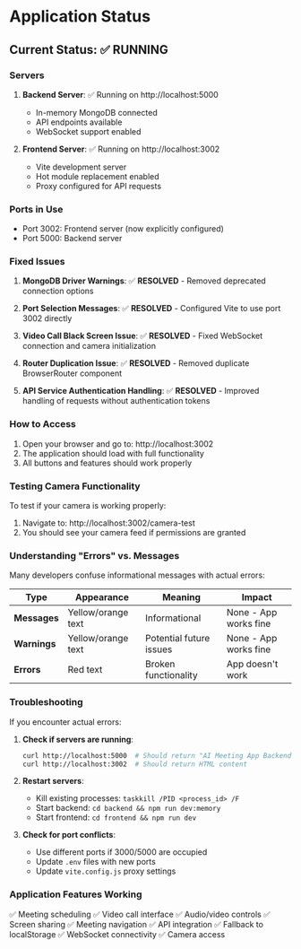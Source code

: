 # Application Status

## Current Status: ✅ RUNNING

### Servers
1. **Backend Server**: ✅ Running on http://localhost:5000
   - In-memory MongoDB connected
   - API endpoints available
   - WebSocket support enabled

2. **Frontend Server**: ✅ Running on http://localhost:3002
   - Vite development server
   - Hot module replacement enabled
   - Proxy configured for API requests

### Ports in Use
- Port 3002: Frontend server (now explicitly configured)
- Port 5000: Backend server

### Fixed Issues
1. **MongoDB Driver Warnings**: 
   ✅ **RESOLVED** - Removed deprecated connection options

2. **Port Selection Messages**:
   ✅ **RESOLVED** - Configured Vite to use port 3002 directly

3. **Video Call Black Screen Issue**:
   ✅ **RESOLVED** - Fixed WebSocket connection and camera initialization

4. **Router Duplication Issue**:
   ✅ **RESOLVED** - Removed duplicate BrowserRouter component

5. **API Service Authentication Handling**:
   ✅ **RESOLVED** - Improved handling of requests without authentication tokens

### How to Access
1. Open your browser and go to: http://localhost:3002
2. The application should load with full functionality
3. All buttons and features should work properly

### Testing Camera Functionality
To test if your camera is working properly:
1. Navigate to: http://localhost:3002/camera-test
2. You should see your camera feed if permissions are granted

### Understanding "Errors" vs. Messages
Many developers confuse informational messages with actual errors:

| Type | Appearance | Meaning | Impact |
|------|------------|---------|--------|
| **Messages** | Yellow/orange text | Informational | None - App works fine |
| **Warnings** | Yellow/orange text | Potential future issues | None - App works fine |
| **Errors** | Red text | Broken functionality | App doesn't work |

### Troubleshooting
If you encounter actual errors:

1. **Check if servers are running**:
   ```bash
   curl http://localhost:5000  # Should return "AI Meeting App Backend Server is running!"
   curl http://localhost:3002  # Should return HTML content
   ```

2. **Restart servers**:
   - Kill existing processes: `taskkill /PID <process_id> /F`
   - Start backend: `cd backend && npm run dev:memory`
   - Start frontend: `cd frontend && npm run dev`

3. **Check for port conflicts**:
   - Use different ports if 3000/5000 are occupied
   - Update `.env` files with new ports
   - Update `vite.config.js` proxy settings

### Application Features Working
✅ Meeting scheduling
✅ Video call interface
✅ Audio/video controls
✅ Screen sharing
✅ Meeting navigation
✅ API integration
✅ Fallback to localStorage
✅ WebSocket connectivity
✅ Camera access